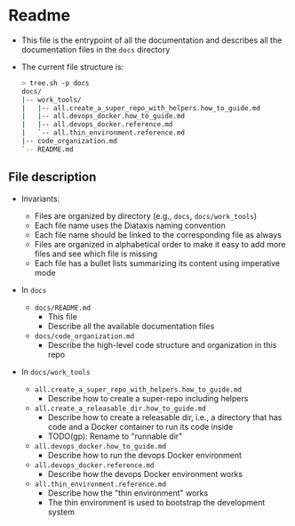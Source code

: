 # Readme

- This file is the entrypoint of all the documentation and describes all the
  documentation files in the `docs` directory

- The current file structure is:
  ```bash
  > tree.sh -p docs
  docs/
  |-- work_tools/
  |   |-- all.create_a_super_repo_with_helpers.how_to_guide.md
  |   |-- all.devops_docker.how_to_guide.md
  |   |-- all.devops_docker.reference.md
  |   `-- all.thin_environment.reference.md
  |-- code_organization.md
  `-- README.md
  ```

## File description

- Invariants:
  - Files are organized by directory (e.g., `docs`, `docs/work_tools`)
  - Each file name uses the Diataxis naming convention
  - Each file name should be linked to the corresponding file as always
  - Files are organized in alphabetical order to make it easy to add more
    files and see which file is missing
  - Each file has a bullet lists summarizing its content using imperative mode

- In `docs`
  - `docs/README.md`
    - This file
    - Describe all the available documentation files
  - `docs/code_organization.md`
    - Describe the high-level code structure and organization in this repo

- In `docs/work_tools`
  - `all.create_a_super_repo_with_helpers.how_to_guide.md`
    - Describe how to create a super-repo including helpers
  - `all.create_a_releasable_dir.how_to_guide.md`
    - Describe how to create a releasable dir, i.e., a directory that has code
      and a Docker container to run its code inside
    - TODO(gp): Rename to "runnable dir"
  - `all.devops_docker.how_to_guide.md`
    - Describe how to run the devops Docker environment
  - `all.devops_docker.reference.md`
    - Describe how the devops Docker environment works
  - `all.thin_environment.reference.md`
    - Describe how the "thin environment" works
    - The thin environment is used to bootstrap the development system 
